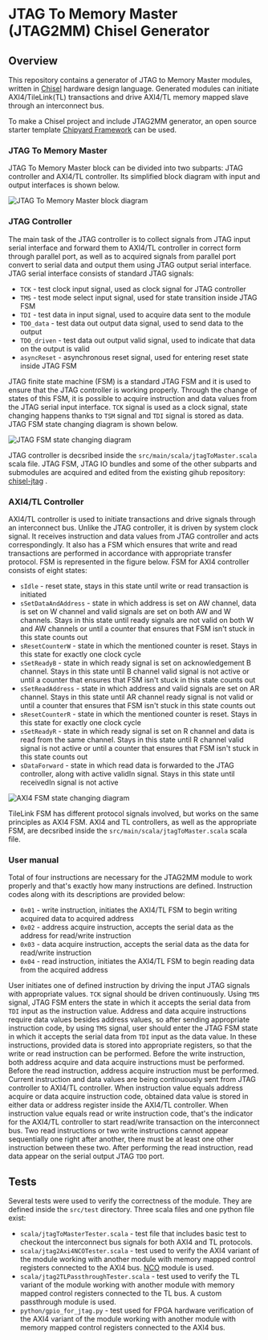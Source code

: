 JTAG To Memory Master (JTAG2MM) Chisel Generator
========================================================

## Overview
This repository contains a generator of JTAG to Memory Master modules, written in [Chisel](http://www.chisel-lang.org) hardware design language. Generated modules can initiate AXI4/TileLink(TL) transactions and drive AXI4/TL 
memory mapped slave through an interconnect bus.

To make a Chisel project and include JTAG2MM generator, an open source starter template [Chipyard Framework](http://github.com/ucb-bar/chipyard) can be used.

### JTAG To Memory Master
JTAG To Memory Master block can be divided into two subparts: JTAG controller and AXI4/TL controller. Its simplified block diagram with input and output interfaces is shown below.

![JTAG To Memory Master block diagram](./doc/images/jtag2mm.png)

### JTAG Controller

The main task of the JTAG controller is to collect signals from JTAG input serial interface and forward them to AXI4/TL controller in correct form through parallel port, as well as to acquired signals from parallel port convert to serial 
data and output them using JTAG output serial interface. JTAG serial interface consists of standard JTAG signals:
- `TCK` - test clock input signal, used as clock signal for JTAG controller
- `TMS` - test mode select input signal, used for state transition inside JTAG FSM
- `TDI` - test data in input signal, used to acquire data sent to the module
- `TDO_data` - test data out output data signal, used to send data to the output
- `TDO_driven` - test data out output valid signal, used to indicate that data on the output is valid
- `asyncReset` - asynchronous reset signal, used for entering reset state inside JTAG FSM

JTAG finite state machine (FSM) is a standard JTAG FSM and it is used to ensure that the JTAG controller is working properly. Through the change of states of this FSM, it is possible to acquire instruction and data values from the JTAG serial input interface. 
`TCK` signal is used as a clock signal, state changing happens thanks to `TSM` signal and `TDI` signal is stored as data. JTAG FSM state changing diagram is shown below.

![JTAG FSM state changing diagram](./doc/images/jtag_fsm.png)

JTAG controller is decsribed inside the `src/main/scala/jtagToMaster.scala` scala file. JTAG FSM, JTAG IO bundles and some of the other subparts and submodules are acquired and edited from the existing gihub repository: 
[chisel-jtag](https://github.com/ucb-art/chisel-jtag) .

### AXI4/TL Controller
 
AXI4/TL controller is used to initiate transactions and drive signals through an interconnect bus. Unlike the JTAG controller, it is driven by system clock signal. It receives instruction and data values from JTAG 
controller and acts correspondingly. It also has a FSM which ensures that write and read transactions are performed in accordance with appropriate transfer protocol. FSM is represented in the figure below. 
FSM for AXI4 controller consists of eight states:
- `sIdle` - reset state, stays in this state until write or read transaction is initiated
- `sSetDataAndAddress` - state in which address is set on AW channel, data is set on W channel and valid signals are set on both AW and W channels. Stays in this state until ready signals are not valid on both W and AW channels 
or until a counter that ensures that FSM isn't stuck in this state counts out
- `sResetCounterW` - state in which the mentioned counter is reset. Stays in this state for exactly one clock cycle 
- `sSetReadyB` - state in which ready signal is set on acknowledgement B channel. Stays in this state until B channel valid signal is not active or until a counter that ensures that FSM isn't stuck in this state counts out
- `sSetReadAddress` - state in which address and valid signals are set on AR channel. Stays in this state until AR channel ready signal is not valid or until a counter that ensures that FSM isn't stuck in this state counts out
- `sResetCounterR` - state in which the mentioned counter is reset. Stays in this state for exactly one clock cycle 
- `sSetReadyR` - state in which ready signal is set on R channel and data is read from the same channel. Stays in this state until R channel valid signal is not active or until a counter that ensures that FSM isn't 
stuck in this state counts out
- `sDataForward` - state in which read data is forwarded to the JTAG controller, along with active validIn signal. Stays in this state until receivedIn signal is not active

![AXI4 FSM state changing diagram](./doc/images/axi4_fsm.png)

TileLink FSM has different protocol signals involved, but works on the same principles as AXI4 FSM. AXI4 and TL controllers, as well as the appropriate FSM, are decsribed inside the `src/main/scala/jtagToMaster.scala` scala file.

### User manual

Total of four instructions are necessary for the JTAG2MM module to work properly and that's exactly how many instructions are defined. Instruction codes along with its descriptions are provided below:
- `0x01` - write instruction, initiates the AXI4/TL FSM to begin writing acquired data to acquired address
- `0x02` - address acquire instruction, accepts the serial data as the address for read/write instruction
- `0x03` - data acquire instruction, accepts the serial data as the data for read/write instruction
- `0x04` - read instruction, initiates the AXI4/TL FSM to begin reading data from the acquired address

User initiates one of defined instruction by driving the input JTAG signals with appropriate values. `TCK` signal should be driven continuously. Using `TMS` signal, JTAG FSM enters the state in which it accepts the serial data 
from `TDI` input as the instruction value. Address and data acquire instructions require data values besides address values, so after sending appropriate instruction code, by using `TMS` signal, user should enter the 
JTAG FSM state in which it accepts the serial data from `TDI` input as the data value. In these instructions, provided data is stored into appropriate registers, so that the write or read instruction can be performed. 
Before the write instruction, both address acquire and data acquire instructions must be performed. Before the read instruction, address acquire instruction must be performed. Current instruction and data values are 
being continuously sent from JTAG controller to AXI4/TL controller. When instruction value equals address acquire or data acquire instruction code, obtained data value is stored in either data or address register inside 
the AXI4/TL controller. When instruction value equals read or write instruction code, that's the indicator for the AXI4/TL controller to start read/write transaction on the interconnect bus. Two read instructions or two write 
instructions cannot appear sequentially one right after another, there must be at least one other instruction between these two. After performing the read instruction, read data appear on the serial output JTAG `TDO` port.

## Tests

Several tests were used to verify the correctness of the module. They are defined inside the `src/test` directory. Three scala files and one python file exist:
- `scala/jtagToMasterTester.scala` - test file that includes basic test to checkout the interconnect bus signals for both AXI4 and TL protocols.
- `scala/jtag2Axi4NCOTester.scala` - test used to verify the AXI4 variant of the module working with another module with memory mapped control registers connected to the AXI4 bus. [NCO](https://github.com/milovanovic/nco) 
module is used.
- `scala/jtag2TLPassthroughTester.scala` - test used to verify the TL variant of the module working with another module with memory mapped control registers connected to the TL bus. A custom passthrough module is used.
- `python/gpio_for_jtag.py` - test used for FPGA hardware verification of the AXI4 variant of the module working with another module with memory mapped control registers connected to the AXI4 bus.
